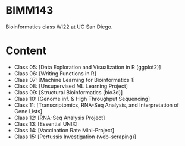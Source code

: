 # BIMM143
Bioinformatics class WI22 at UC San Diego. 

# Content
- Class 05: [Data Exploration and Visualization in R (ggplot2)]
- Class 06: [Writing Functions in R]
- Class 07: [Machine Learning for Bioinformatics 1]
- Class 08: [Unsupervised ML Learning Project] 
- Class 09: [Structural Bioinformatics (bio3d)]
- Class 10: [Genome inf. & High Throughput Sequencing]
- Class 11: [Transcriptomics, RNA-Seq Analysis, and Interpretation of Gene Lists]
- Class 12: [RNA-Seq Analysis Project] 
- Class 13: [Essential UNIX]
- Class 14: [Vaccination Rate Mini-Project]
- Class 15: [Pertussis Investigation (web-scraping)]
